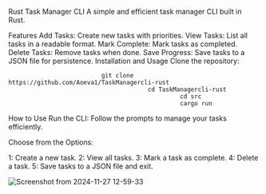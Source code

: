 Rust Task Manager CLI
A simple and efficient task manager CLI built in Rust.



Features
Add Tasks: Create new tasks with priorities.
View Tasks: List all tasks in a readable format.
Mark Complete: Mark tasks as completed.
Delete Tasks: Remove tasks when done.
Save Progress: Save tasks to a JSON file for persistence.
Installation and Usage
Clone the repository:



                              git clone https://github.com/Aoeva1/TaskManagercli-rust
                                           cd TaskManagercli-rust
                                                    cd src
                                                    cargo run

How to Use
Run the CLI: Follow the prompts to manage your tasks efficiently.





Choose from the Options:

1: Create a new task.
2: View all tasks.
3: Mark a task as complete.
4: Delete a task.
5: Save tasks to a JSON file and exit.





![Screenshot from 2024-11-27 12-59-33](https://github.com/user-attachments/assets/fabcbb37-e73b-41db-8ab1-2a63f0a8170c)
